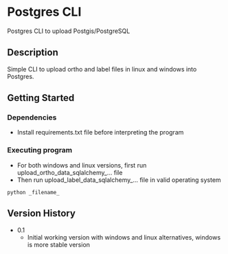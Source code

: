 # Postgres CLI

Postgres CLI to upload Postgis/PostgreSQL

## Description

Simple CLI to upload ortho and label files in linux and windows into Postgres.

## Getting Started

### Dependencies

* Install requirements.txt file before interpreting the program

### Executing program

* For both windows and linux versions, first run upload_ortho_data_sqlalchemy_... file
* Then run upload_label_data_sqlalchemy_... file in valid operating system
```
python _filename_
```



## Version History


* 0.1
    * Initial working version with windows and linux alternatives, windows is more stable version 



